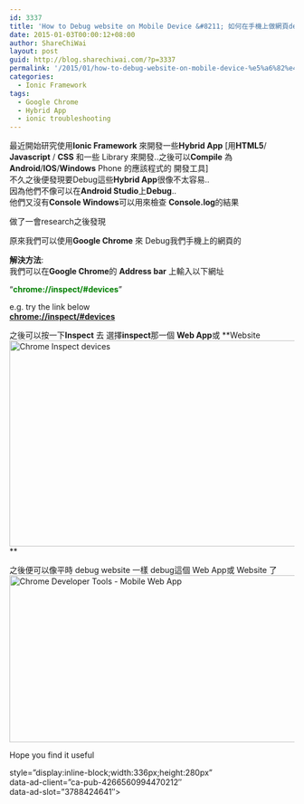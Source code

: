 ```yaml
---
id: 3337
title: 'How to Debug website on Mobile Device &#8211; 如何在手機上做網頁debug / debug HTML5 Hybrid App'
date: 2015-01-03T00:00:12+08:00
author: ShareChiWai
layout: post
guid: http://blog.sharechiwai.com/?p=3337
permalink: '/2015/01/how-to-debug-website-on-mobile-device-%e5%a6%82%e4%bd%95%e5%9c%a8%e6%89%8b%e6%a9%9f%e4%b8%8a%e5%81%9a%e7%b6%b2%e9%a0%81debug-debug-html5-hybrid-app/'
categories:
  - Ionic Framework
tags:
  - Google Chrome
  - Hybrid App
  - ionic troubleshooting
---
```

最近開始研究使用**Ionic Framework** 來開發一些**Hybrid App** [用**HTML5**/ **Javascript** / **CSS** 和一些 Library 來開發..之後可以**Compile** 為 **Android**/**IOS**/**Windows** Phone 的應該程式的 開發工具]  
不久之後便發現要Debug這些**Hybrid App**很像不太容易..  
因為他們不像可以在**Android Studio**上**Debug**..  
他們又沒有**Console Windows**可以用來檢查 **Console.log**的結果

做了一會research之後發現

原來我們可以使用**Google Chrome** 來 Debug我們手機上的網頁的

**解決方法**:  
我們可以在**Google Chrome**的 **Address bar** 上輸入以下網址

&#8220;<span style="color: #008000;"><strong>chrome://inspect/#devices</strong></span>&#8221;

e.g. try the link below  
<a title="Chrome Inspect Devices" href="chrome://inspect/#devices" target="_blank"><strong>chrome://inspect/#devices</strong></a>

之後可以按一下**Inspect** 去 選擇**inspect**那一個 **Web App**或 **Website  
<img class="alignnone" src="https://i1.wp.com/farm8.static.flickr.com/7548/15954813728_25ec855d06_z.jpg?resize=577%2C364" alt="Chrome Inspect devices" width="577" height="364" data-recalc-dims="1" />  
** 

之後便可以像平時 debug website 一樣 debug這個 Web App或 Website 了  
<img class="alignnone" src="https://i1.wp.com/farm8.static.flickr.com/7490/16141509202_eec5617f68_z.jpg?resize=625%2C295" alt="Chrome Developer Tools - Mobile Web App" width="625" height="295" data-recalc-dims="1" /> 

Hope you find it useful

<!-- Tech-Blog-bottom-Content-336x280 -->

  
<ins class="adsbygoogle"></ins> style=&#8221;display:inline-block;width:336px;height:280px&#8221;  
data-ad-client=&#8221;ca-pub-4266560994470212&#8243;  
data-ad-slot=&#8221;3788424641&#8243;>